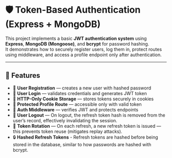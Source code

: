 # 🛡️ Token-Based Authentication (Express + MongoDB)

This project implements a basic **JWT authentication system** using **Express**, **MongoDB (Mongoose)**, and **bcrypt** for password hashing.  
It demonstrates how to securely register users, log them in, protect routes using middleware, and access a profile endpoint only after authentication.

---

## 🚀 Features

- 🔐 **User Registration** — creates a new user with hashed password  
- 🔑 **User Login** — validates credentials and generates JWT token  
- 🍪 **HTTP-Only Cookie Storage** — stores tokens securely in cookies  
- 👤 **Protected Profile Route** — accessible only with valid token  
- 🧱 **Auth Middleware** — verifies JWT and protects endpoints  
- 🔑 **User Logout** — On logout, the refresh token hash is removed from the user’s record, effectively invalidating the session. 
- 🔁 **Token Rotation** — On each refresh, a new refresh token is issued — this prevents token reuse (mitigates replay attacks).
- 🔒 **Hashed Refresh Tokens** - Refresh tokens are hashed before being stored in the database, similar to how passwords are hashed with bcrypt.

